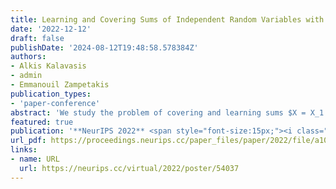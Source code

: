 ```yaml
---
title: Learning and Covering Sums of Independent Random Variables with Unbounded Support
date: '2022-12-12'
draft: false
publishDate: '2024-08-12T19:48:58.578384Z'
authors:
- Alkis Kalavasis
- admin
- Emmanouil Zampetakis
publication_types:
- 'paper-conference'
abstract: 'We study the problem of covering and learning sums $X = X_1 + ··· + X_n$ of independent integer-valued random variables $X_i$ (SIIRVs) with infinite support. De et al. [2018] at FOCS 2018, showed that even when the collective support of $X_i$’s is of size $4$, the maximum value of the support necessarily appears in the sample complexity of learning $X$. In this work, we address two questions: (i) Are there general families of SIIRVs with infinite support that can be learned with sample complexity independent of both $n$ and the maximal element of the support? (ii) Are there general families of SIIRVs with infinite support that admit proper sparse covers in total variation distance? As for question (i), we provide a set of simple conditions that allow the infinitely supported SIIRV to be learned with complexity $\mathrm{poly}(1/\epsilon)$ bypassing the aforementioned lower bound. We further address question (ii) in the general setting where each variable $X_i$ has unimodal probability mass function and is a different member of some, possibly multi-parameter, exponential family $\mathcal{E}$ that satisfies some structural properties. These properties allow $\mathcal{E}$ to contain heavy tailed and non log-concave distributions. Moreover, we show that for every $\epsilon > 0$, and every $k$-parameter family $\mathcal{E}$ that satisfies some structural assumptions, there exists an algorithm with $\tilde{O}(k)·\mathrm{poly}(1/\epsilon)$ samples that learns a sum of $n$ arbitrary members of $\mathcal{E}$ within in TV distance. The output of the learning algorithm is also a sum of random variables within the family $\mathcal{E}$. En route, we prove that any discrete unimodal exponential family with bounded constantdegree central moments can be approximated by the family corresponding to a bounded subset of the initial (unbounded) parameter space.'
featured: true
publication: '**NeurIPS 2022** <span style="font-size:15px;"><i class="fa-solid fa-star"></i></span> ***Oral***'
url_pdf: https://proceedings.neurips.cc/paper_files/paper/2022/file/a10946e1f46e1ffc0daf37cb2abfdcad-Paper-Conference.pdf
links:
- name: URL
  url: https://neurips.cc/virtual/2022/poster/54037
---
```


